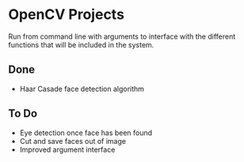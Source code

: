 # OpenCV Projects

Run from command line with arguments to interface with the different functions that will be included in the system.

## Done
* Haar Casade face detection algorithm


## To Do
* Eye detection once face has been found
* Cut and save faces out of image
* Improved argument interface


